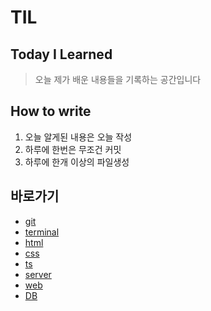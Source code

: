 # TIL

## Today I Learned

> 오늘 제가 배운 내용들을 기록하는 공간입니다

## How to write

1. 오늘 알게된 내용은 오늘 작성  
2. 하루에 한번은 무조건 커밋
3. 하루에 한개 이상의 파일생성


## 바로가기

- [git](https://github.com/hyeongrok7874/TIL/tree/main/git)
- [terminal](https://github.com/hyeongrok7874/TIL/tree/main/terminal)
- [html](https://github.com/hyeongrok7874/TIL/tree/main/html)
- [css](https://github.com/hyeongrok7874/TIL/tree/main/css)
- [ts](https://github.com/hyeongrok7874/TIL/tree/main/Ts)
- [server](https://github.com/hyeongrok7874/TIL/tree/main/server)
- [web](https://github.com/hyeongrok7874/TIL/tree/main/web)
- [DB](https://github.com/hyeongrok7874/TIL/tree/main/DB)